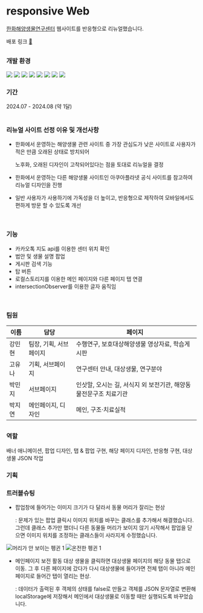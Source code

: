 # responsive Web
[한화해양생물연구센터](https://www.hmbrc.co.kr) 웹사이트를 반응형으로 리뉴얼했습니다.

배포 링크 [🏡](https://tolix-a.github.io/team-1)

##
     
### 개발 환경
<img src="https://img.shields.io/badge/html5-E34F26?style=for-the-badge&logo=html5&logoColor=white"> <img src="https://img.shields.io/badge/Sass-CC6699?style=for-the-badge&logo=sass&logoColor=white">
<img src="https://img.shields.io/badge/CSS3-1572B6?style=for-the-badge&logo=css3&logoColor=white">
<img src="https://img.shields.io/badge/javascript-F7DF1E?style=for-the-badge&logo=javascript&logoColor=black">
<img src="https://img.shields.io/badge/Figma-F24E1E?style=for-the-badge&logo=figma&logoColor=white">
<img src="https://img.shields.io/badge/jquery-0769AD?style=for-the-badge&logo=jquery&logoColor=white">
<img src="https://img.shields.io/badge/github-181717?style=for-the-badge&logo=github&logoColor=white">
<img src="https://img.shields.io/badge/json-5E5C5C?style=for-the-badge&logo=json&logoColor=white">

### 기간
2024.07 - 2024.08 (약 1달)
<br/>
<br/>
### 리뉴얼 사이트 선정 이유 및 개선사항
- 한화에서 운영하는 해양생물 관련 사이트 중 가장 관심도가 낮은 사이트로 사용자가 적은 만큼 오래된 상태로 방치되어

  노후화, 오래된 디자인이 고착되어있다는 점을 토대로 리뉴얼을 결정

- 한화에서 운영하는 다른 해양생물 사이트인 아쿠아플라넷 공식 사이트를 참고하여 리뉴얼 디자인을 진행

- 일반 사용자가 사용하기에 가독성을 더 높이고, 반응형으로 제작하여 모바일에서도 편하게 방문 할 수 있도록 개선
<br/>

### 기능
- 카카오톡 지도 api를 이용한 센터 위치 확인
- 법안 및 생물 설명 팝업
- 게시판 검색 기능
- 탑 버튼
- 로컬스토리지를 이용한 메인 페이지와 다른 페이지 탭 연결
- intersectionObserver를 이용한 글자 움직임

<br/>

### 팀원
  
| 이름   | 담당              |      페이지  |
|-------|-------------------|---|
| 강민현 | 팀장, 기획, 서브페이지  | 수행연구, 보호대상해양생물 영상자료, 학습게시판
| 고유나 | 기획, 서브페이지       | 연구센터 안내, 대상생물, 연구분야
| 박민지 | 서브페이지            | 인삿말, 오시는 길, 서식지 외 보전기관, 해양동물전문구조 치료기관
| 박지연 | 메인페이지, 디자인     | 메인, 구조·치료실적

##
### 역할
배너 애니메이션, 팝업 디자인, 탭 & 팝업 구현, 해당 페이지 디자인, 반응형 구현, 대상생물 JSON 작업

### 기획


### 트러블슈팅

- 팝업창에 들어가는 이미지 크기가 다 달라서 동물 머리가 잘리는 현상

  : 문제가 있는 팝업 클릭시 이미지 위치를 바꾸는 클래스를 추가해서 해결했습니다. 그런데 클래스 추가만 했더니 다른 동물들 머리가 보이지 않기 시작해서 팝업을 닫으면 이미지 위치를 조정하는 클래스들이 사라지게 수정했습니다.
  
![머리가 안 보이는 펭귄 1](https://github.com/user-attachments/assets/8c735548-6335-4594-b0ca-640eadcf24f8)
![온전한 펭귄 1](https://github.com/user-attachments/assets/a892783b-1c73-4658-8a3b-fec96b996f0b)

- 메인페이지 보전 활동 대상 생물을 클릭하면 대상생물 페이지의 해당 동물 탭으로 이동. 그 후 다른 페이지에 갔다가 다시 대상생물에 들어가면 전체 탭이 아니라 메인페이지로 들어간 탭이 열리는 현상.
  
  : 데이터가 출력된 후 객체의 상태를 false로 만들고 객체를 JSON 문자열로 변환해 localStorage에 저장해서 메인에서 대상생물로 이동할 때만 실행되도록 바꾸었습니다.

